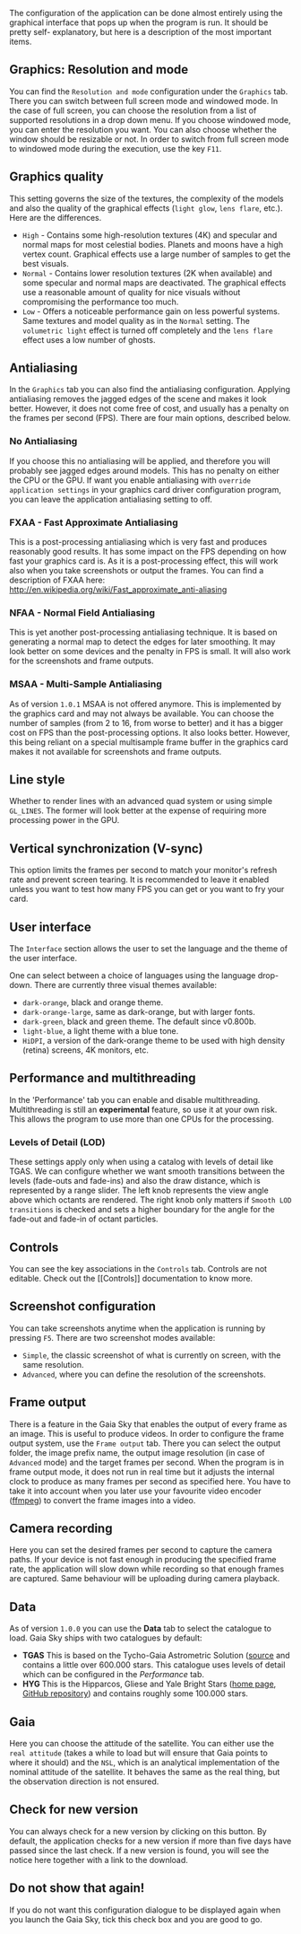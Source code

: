 The configuration of the application can be done almost
entirely using the graphical interface that pops up
when the program is run. It should be pretty self-
explanatory, but here is a description of the most important items.

## Graphics: Resolution and mode

You can find the `Resolution and mode` configuration
under the `Graphics` tab. There you can switch between
full screen mode and windowed mode. In the case of full screen,
you can choose the resolution from a list of
supported resolutions in a drop down menu. If you choose
windowed mode, you can enter the resolution you want. You can
also choose whether the window should be resizable or not.
In order to switch from full screen mode to windowed
mode during the execution, use the key `F11`.

## Graphics quality

This setting governs the size of the textures, the complexity of the models and also the quality of the graphical effects (`light glow`, `lens flare`, etc.). Here are the differences.
-  `High` - Contains some high-resolution textures (4K) and specular and normal maps for most celestial bodies. Planets and moons have a high vertex count. Graphical effects use a large number of samples to get the best visuals.
-  `Normal` - Contains lower resolution textures (2K when available) and some specular and normal maps are deactivated. The graphical effects use a reasonable amount of quality for nice visuals without compromising the performance too much.
-  `Low` - Offers a noticeable performance gain on less powerful systems. Same textures and model quality as in the `Normal` setting. The `volumetric light` effect is turned off completely and the `lens flare` effect uses a low number of ghosts.


## Antialiasing

In the `Graphics` tab you can also find the antialiasing
configuration. Applying antialiasing removes the
jagged edges of the scene and makes it look better. However,
it does not come free of cost, and usually has a penalty
on the frames per second (FPS).
There are four main options, described below.

### No Antialiasing
If you choose this no antialiasing will be applied, and
therefore you will probably see jagged edges around models. This has no
penalty on either the CPU or the GPU.
If want you enable antialiasing with `override application settings`
in your graphics card driver configuration program, you can
leave the application antialiasing setting to off.  

### FXAA - Fast Approximate Antialiasing
This is a post-processing antialiasing which is very fast
and produces reasonably good results. It has some impact on the
FPS depending on how fast your graphics card is.
As it is a post-processing effect, this will work also when
you take screenshots or output the frames.
You can find a description of FXAA here:
http://en.wikipedia.org/wiki/Fast_approximate_anti-aliasing

### NFAA - Normal Field Antialiasing
This is yet another post-processing antialiasing technique. It is
based on generating a normal map to detect the edges for later
smoothing.
It may look better on some devices and the penalty in FPS is
small. It will also work for the screenshots and frame outputs.

### MSAA - Multi-Sample Antialiasing
As of version `1.0.1` MSAA is not offered anymore.
This is implemented by the graphics card and may not always be
available. You can choose the number of samples (from 2 to 16, from
worse to better) and it has a bigger cost on FPS than the
post-processing options. It also looks better.
However, this being reliant on a special multisample frame buffer
in the graphics card makes it not available for screenshots and
frame outputs.

## Line style
Whether to render lines with an advanced quad system or using simple `GL_LINES`. The former
will look better at the expense of requiring more processing power in the GPU.

## Vertical synchronization (V-sync)
This option limits the frames per second to match your monitor's
refresh rate and prevent screen tearing. It is recommended
to leave it enabled unless you want to test how many FPS you
can get or you want to fry your card.

## User interface
The `Interface` section allows the user to set the language and the
theme of the user interface.

One can select between a choice of languages using the language drop-down.
There are currently three visual themes available:

* `dark-orange`, black and orange theme.
* `dark-orange-large`, same as dark-orange, but with larger fonts.
* `dark-green`, black and green theme. The default since v0.800b.
* `light-blue`, a light theme with a blue tone.
* `HiDPI`, a version of the dark-orange theme to be used with high density (retina) screens, 4K monitors, etc.


## Performance and multithreading
In the 'Performance' tab you can enable and disable multithreading. Multithreading is still
an **experimental** feature, so use it at your own risk.
This allows the program to use more than one CPUs for the
processing.

### Levels of Detail (LOD)
These settings apply only when using a catalog with levels of detail like TGAS. We can configure whether we want smooth transitions between the levels (fade-outs and fade-ins) and also the draw distance, which is represented by a range slider. The left knob represents the view angle above which octants are rendered. The right knob only matters if `Smooth LOD transitions` is checked and sets a higher boundary for the angle for the fade-out and fade-in of octant particles.


## Controls
You can see the key associations in the `Controls` tab. Controls are not editable.
Check out the [[Controls]] documentation to know more.


## Screenshot configuration
You can take screenshots anytime when the application is running by
pressing `F5`.
There are two screenshot modes available:
* `Simple`, the classic screenshot of what is currently on screen, with the same resolution.
* `Advanced`, where you can define the resolution of the screenshots.

## Frame output
There is a feature in the Gaia Sky that enables the output
of every frame as an image. This is useful to produce videos. In order to
configure the frame output system, use the `Frame output` tab. There
you can select the output folder, the image prefix name, the output
image resolution (in case of `Advanced` mode) and the target frames per second. When the
program is in frame output mode, it does not run in real time but it
adjusts the internal clock to produce as many frames per second
as specified here. You have to take it into account when you later
use your favourite video encoder ([ffmpeg](https://www.ffmpeg.org/)) to convert the frame
images into a video.

## Camera recording
Here you can set the desired frames per second to capture the camera paths. If your device is not fast
enough in producing the specified frame rate, the application will slow down while recording so that enough
frames are captured. Same behaviour will be uploading during camera playback.

## Data
As of version `1.0.0` you can use the **Data** tab to select the catalogue to load. Gaia Sky ships with
two catalogues by default:
-   **TGAS** This is based on the Tycho-Gaia Astrometric Solution ([source](http://gaia.ari.uni-heidelberg.de) and contains a little over 600.000 stars. This
catalogue uses levels of detail which can be configured in the *Performance* tab.
-   **HYG** This is the Hipparcos, Gliese and Yale Bright Stars ([home page](http://www.astronexus.com/hyg), [GitHub repository](https://github.com/astronexus/HYG-Database)) and contains roughly some 100.000 stars.

## Gaia
Here you can choose the attitude of the satellite. You can either use the `real attitude` (takes a while to load but will ensure that Gaia points to where it should) and the `NSL`, which is an analytical implementation of the nominal attitude of the satellite. It behaves the same as the real thing, but the observation direction is not ensured.


## Check for new version
You can always check for a new version by clicking on this button.
By default, the application checks for a new version if more than
five days have passed since the last check. If a new version
is found, you will see the notice here together with a link to
the download.

## Do not show that again!
If you do not want this configuration dialogue to be displayed again
when you launch the Gaia Sky, tick this check box and
you are good to go.
